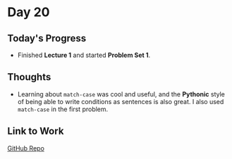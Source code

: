 # Day 20

## Today's Progress
- Finished **Lecture 1** and started **Problem Set 1**.

## Thoughts
- Learning about `match-case` was cool and useful, and the **Pythonic** style of being able to write conditions as sentences is also great. I also used `match-case` in the first problem.

## Link to Work
[GitHub Repo](https://github.com/V-Paritosh/CS50-Python)